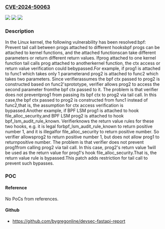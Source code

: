 ### [CVE-2024-50063](https://cve.mitre.org/cgi-bin/cvename.cgi?name=CVE-2024-50063)
![](https://img.shields.io/static/v1?label=Product&message=Linux&color=blue)
![](https://img.shields.io/static/v1?label=Version&message=f1b9509c2fb0ef4db8d22dac9aef8e856a5d81f6%3C%20d9a807fb7cbfad4328824186e2e4bee28f72169b%20&color=brighgreen)
![](https://img.shields.io/static/v1?label=Vulnerability&message=n%2Fa&color=brighgreen)

### Description

In the Linux kernel, the following vulnerability has been resolved:bpf: Prevent tail call between progs attached to different hooksbpf progs can be attached to kernel functions, and the attached functionscan take different parameters or return different return values. Ifprog attached to one kernel function tail calls prog attached to anotherkernel function, the ctx access or return value verification could bebypassed.For example, if prog1 is attached to func1 which takes only 1 parameterand prog2 is attached to func2 which takes two parameters. Since verifierassumes the bpf ctx passed to prog2 is constructed based on func2'sprototype, verifier allows prog2 to access the second parameter fromthe bpf ctx passed to it. The problem is that verifier does not preventprog1 from passing its bpf ctx to prog2 via tail call. In this case,the bpf ctx passed to prog2 is constructed from func1 instead of func2,that is, the assumption for ctx access verification is bypassed.Another example, if BPF LSM prog1 is attached to hook file_alloc_security,and BPF LSM prog2 is attached to hook bpf_lsm_audit_rule_known. Verifierknows the return value rules for these two hooks, e.g. it is legal forbpf_lsm_audit_rule_known to return positive number 1, and it is illegalfor file_alloc_security to return positive number. So verifier allowsprog2 to return positive number 1, but does not allow prog1 to returnpositive number. The problem is that verifier does not prevent prog1from calling prog2 via tail call. In this case, prog2's return value 1will be used as the return value for prog1's hook file_alloc_security.That is, the return value rule is bypassed.This patch adds restriction for tail call to prevent such bypasses.

### POC

#### Reference
No PoCs from references.

#### Github
- https://github.com/bygregonline/devsec-fastapi-report

